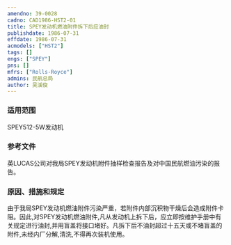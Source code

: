 ```yaml
---
amendno: 39-0028  
cadno: CAD1986-HST2-01  
title: SPEY发动机燃油附件拆下后应油封  
publishdate: 1986-07-31  
effdate: 1986-07-31  
acmodels: ["HST2"]  
tags: []  
engs: ["SPEY"]  
pns: []  
mfrs: ["Rolls-Royce"]  
admins: 民航总局  
author: 吴溪俊  
---
```

  
### 适用范围  
SPEY512-5W发动机  
  
<!--more-->  
### 参考文件  
英LUCAS公司对我局SPEY发动机附件抽样检查报告及对中国民航燃油污染的报告。  
  
### 原因、措施和规定  
由于我局SPEY发动机燃油附件污染严重，若附件内部沉积物干燥后会造成附件卡阻。因此,对SPEY发动机燃油附件,凡从发动机上拆下后，应立即按维护手册中有关规定进行油封,并用盲盖将接口堵好。凡拆下后不油封超过十五天或不堵盲盖的附件,未经内厂分解,清洗,不得再次装机使用。  
